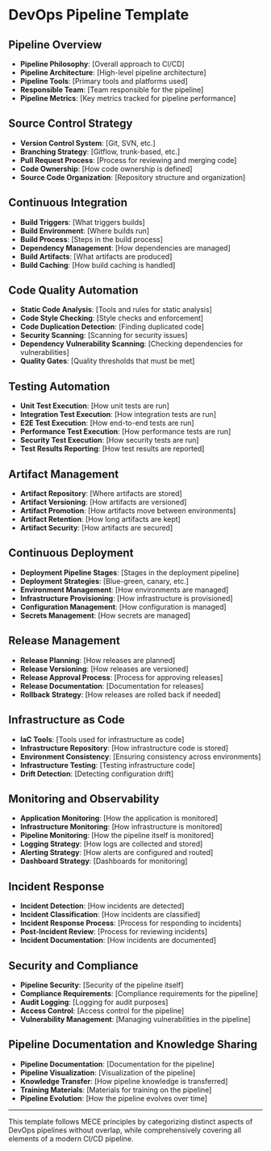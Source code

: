 # DevOps Pipeline Template

## Pipeline Overview

- **Pipeline Philosophy**: [Overall approach to CI/CD]
- **Pipeline Architecture**: [High-level pipeline architecture]
- **Pipeline Tools**: [Primary tools and platforms used]
- **Responsible Team**: [Team responsible for the pipeline]
- **Pipeline Metrics**: [Key metrics tracked for pipeline performance]

## Source Control Strategy

- **Version Control System**: [Git, SVN, etc.]
- **Branching Strategy**: [Gitflow, trunk-based, etc.]
- **Pull Request Process**: [Process for reviewing and merging code]
- **Code Ownership**: [How code ownership is defined]
- **Source Code Organization**: [Repository structure and organization]

## Continuous Integration

- **Build Triggers**: [What triggers builds]
- **Build Environment**: [Where builds run]
- **Build Process**: [Steps in the build process]
- **Dependency Management**: [How dependencies are managed]
- **Build Artifacts**: [What artifacts are produced]
- **Build Caching**: [How build caching is handled]

## Code Quality Automation

- **Static Code Analysis**: [Tools and rules for static analysis]
- **Code Style Checking**: [Style checks and enforcement]
- **Code Duplication Detection**: [Finding duplicated code]
- **Security Scanning**: [Scanning for security issues]
- **Dependency Vulnerability Scanning**: [Checking dependencies for vulnerabilities]
- **Quality Gates**: [Quality thresholds that must be met]

## Testing Automation

- **Unit Test Execution**: [How unit tests are run]
- **Integration Test Execution**: [How integration tests are run]
- **E2E Test Execution**: [How end-to-end tests are run]
- **Performance Test Execution**: [How performance tests are run]
- **Security Test Execution**: [How security tests are run]
- **Test Results Reporting**: [How test results are reported]

## Artifact Management

- **Artifact Repository**: [Where artifacts are stored]
- **Artifact Versioning**: [How artifacts are versioned]
- **Artifact Promotion**: [How artifacts move between environments]
- **Artifact Retention**: [How long artifacts are kept]
- **Artifact Security**: [How artifacts are secured]

## Continuous Deployment

- **Deployment Pipeline Stages**: [Stages in the deployment pipeline]
- **Deployment Strategies**: [Blue-green, canary, etc.]
- **Environment Management**: [How environments are managed]
- **Infrastructure Provisioning**: [How infrastructure is provisioned]
- **Configuration Management**: [How configuration is managed]
- **Secrets Management**: [How secrets are managed]

## Release Management

- **Release Planning**: [How releases are planned]
- **Release Versioning**: [How releases are versioned]
- **Release Approval Process**: [Process for approving releases]
- **Release Documentation**: [Documentation for releases]
- **Rollback Strategy**: [How releases are rolled back if needed]

## Infrastructure as Code

- **IaC Tools**: [Tools used for infrastructure as code]
- **Infrastructure Repository**: [How infrastructure code is stored]
- **Environment Consistency**: [Ensuring consistency across environments]
- **Infrastructure Testing**: [Testing infrastructure code]
- **Drift Detection**: [Detecting configuration drift]

## Monitoring and Observability

- **Application Monitoring**: [How the application is monitored]
- **Infrastructure Monitoring**: [How infrastructure is monitored]
- **Pipeline Monitoring**: [How the pipeline itself is monitored]
- **Logging Strategy**: [How logs are collected and stored]
- **Alerting Strategy**: [How alerts are configured and routed]
- **Dashboard Strategy**: [Dashboards for monitoring]

## Incident Response

- **Incident Detection**: [How incidents are detected]
- **Incident Classification**: [How incidents are classified]
- **Incident Response Process**: [Process for responding to incidents]
- **Post-Incident Review**: [Process for reviewing incidents]
- **Incident Documentation**: [How incidents are documented]

## Security and Compliance

- **Pipeline Security**: [Security of the pipeline itself]
- **Compliance Requirements**: [Compliance requirements for the pipeline]
- **Audit Logging**: [Logging for audit purposes]
- **Access Control**: [Access control for the pipeline]
- **Vulnerability Management**: [Managing vulnerabilities in the pipeline]

## Pipeline Documentation and Knowledge Sharing

- **Pipeline Documentation**: [Documentation for the pipeline]
- **Pipeline Visualization**: [Visualization of the pipeline]
- **Knowledge Transfer**: [How pipeline knowledge is transferred]
- **Training Materials**: [Materials for training on the pipeline]
- **Pipeline Evolution**: [How the pipeline evolves over time]

---

This template follows MECE principles by categorizing distinct aspects of DevOps pipelines without overlap, while comprehensively covering all elements of a modern CI/CD pipeline.
